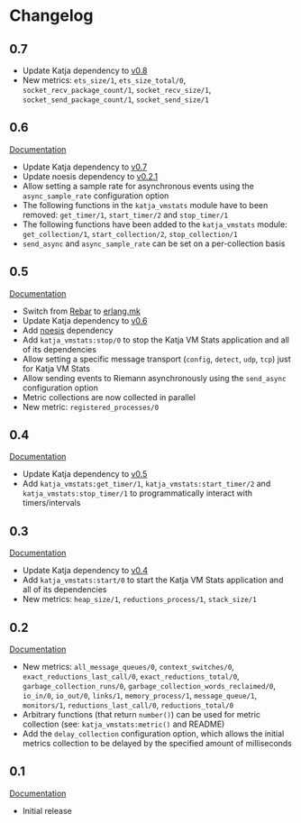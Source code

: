 # Changelog

## 0.7

* Update Katja dependency to [v0.8](https://github.com/nifoc/katja/tree/v0.8)
* New metrics: `ets_size/1`, `ets_size_total/0`, `socket_recv_package_count/1`, `socket_recv_size/1`, `socket_send_package_count/1`, `socket_send_size/1`

## 0.6

[Documentation](http://katja_vmstats.nifoc.pw/0.6/)

* Update Katja dependency to [v0.7](https://github.com/nifoc/katja/tree/v0.7)
* Update noesis dependency to [v0.2.1](https://github.com/nifoc/noesis/tree/v0.2.1)
* Allow setting a sample rate for asynchronous events using the `async_sample_rate` configuration option
* The following functions in the `katja_vmstats` module have to been removed: `get_timer/1`, `start_timer/2` and `stop_timer/1`
* The following functions have been added to the `katja_vmstats` module: `get_collection/1`, `start_collection/2`, `stop_collection/1`
* `send_async` and `async_sample_rate` can be set on a per-collection basis

## 0.5

[Documentation](http://katja_vmstats.nifoc.pw/0.5/)

* Switch from [Rebar](https://github.com/rebar/rebar) to [erlang.mk](https://github.com/ninenines/erlang.mk)
* Update Katja dependency to [v0.6](https://github.com/nifoc/katja/tree/v0.6)
* Add [noesis](https://github.com/nifoc/noesis/tree/v0.2) dependency
* Add `katja_vmstats:stop/0` to stop the Katja VM Stats application and all of its dependencies
* Allow setting a specific message transport (`config`, `detect`, `udp`, `tcp`) just for Katja VM Stats
* Allow sending events to Riemann asynchronously using the `send_async` configuration option
* Metric collections are now collected in parallel
* New metric: `registered_processes/0`

## 0.4

[Documentation](http://katja_vmstats.nifoc.pw/0.4/)

* Update Katja dependency to [v0.5](https://github.com/nifoc/katja/tree/v0.5)
* Add `katja_vmstats:get_timer/1`, `katja_vmstats:start_timer/2` and `katja_vmstats:stop_timer/1` to programmatically interact with timers/intervals

## 0.3

[Documentation](http://katja_vmstats.nifoc.pw/0.3/)

* Update Katja dependency to [v0.4](https://github.com/nifoc/katja/tree/v0.4)
* Add `katja_vmstats:start/0` to start the Katja VM Stats application and all of its dependencies
* New metrics: `heap_size/1`, `reductions_process/1`, `stack_size/1`

## 0.2

[Documentation](http://katja_vmstats.nifoc.pw/0.2/)

* New metrics: `all_message_queues/0`, `context_switches/0`, `exact_reductions_last_call/0`, `exact_reductions_total/0`, `garbage_collection_runs/0`, `garbage_collection_words_reclaimed/0`, `io_in/0`, `io_out/0`, `links/1`, `memory_process/1`, `message_queue/1`, `monitors/1`, `reductions_last_call/0`, `reductions_total/0`
* Arbitrary functions (that return `number()`) can be used for metric collection (see: `katja_vmstats:metric()` and README)
* Add the `delay_collection` configuration option, which allows the initial metrics collection to be delayed by the specified amount of milliseconds

## 0.1

[Documentation](http://katja_vmstats.nifoc.pw/0.1/)

* Initial release
